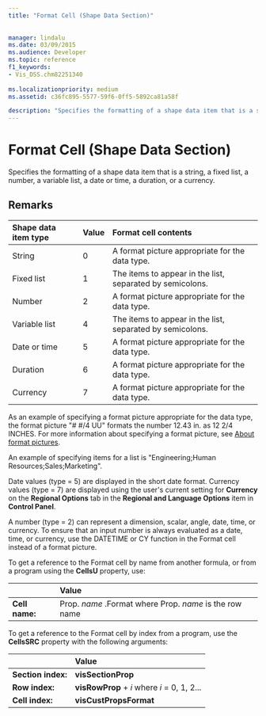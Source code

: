 ```yaml
---
title: "Format Cell (Shape Data Section)"
 
 
manager: lindalu
ms.date: 03/09/2015
ms.audience: Developer
ms.topic: reference
f1_keywords:
- Vis_DSS.chm82251340
 
ms.localizationpriority: medium
ms.assetid: c36fc895-5577-59f6-0ff5-5892ca81a58f

description: "Specifies the formatting of a shape data item that is a string, a fixed list, a number, a variable list, a date or time, a duration, or a currency."
---
```


# Format Cell (Shape Data Section)

Specifies the formatting of a shape data item that is a string, a fixed list, a number, a variable list, a date or time, a duration, or a currency.
  
## Remarks

|**Shape data item type**|**Value**|**Format cell contents**|
|:-----|:-----|:-----|
| String  <br/> | 0  <br/> | A format picture appropriate for the data type. |
| Fixed list  <br/> | 1  <br/> | The items to appear in the list, separated by semicolons. |
| Number  <br/> | 2  <br/> | A format picture appropriate for the data type. |
| Variable list  <br/> | 4  <br/> | The items to appear in the list, separated by semicolons. |
| Date or time  <br/> | 5  <br/> | A format picture appropriate for the data type. |
| Duration  <br/> | 6  <br/> | A format picture appropriate for the data type. |
| Currency  <br/> | 7  <br/> | A format picture appropriate for the data type. |
   
As an example of specifying a format picture appropriate for the data type, the format picture "# #/4 UU" formats the number 12.43 in. as 12 2/4 INCHES. For more information about specifying a format picture, see [About format pictures](about-format-pictures.md).
  
An example of specifying items for a list is "Engineering;Human Resources;Sales;Marketing".
  
Date values (type = 5) are displayed in the short date format. Currency values (type = 7) are displayed using the user's current setting for **Currency** on the **Regional Options** tab in the **Regional and Language Options** item in **Control Panel**.
  
A number (type = 2) can represent a dimension, scalar, angle, date, time, or currency. To ensure that an input number is always evaluated as a date, time, or currency, use the DATETIME or CY function in the Format cell instead of a format picture.
  
To get a reference to the Format cell by name from another formula, or from a program using the **CellsU** property, use: 
  
||Value |
|:-----|:-----|
| **Cell name:**  <br/> | Prop.  *name*  .Format            where Prop.  *name*  is the row name  <br/> |
   
To get a reference to the Format cell by index from a program, use the **CellsSRC** property with the following arguments: 
  
||Value |
|:-----|:-----|
| **Section index:**  <br/> |**visSectionProp** <br/> |
| **Row index:**  <br/> |**visRowProp** +  *i*            where  *i*  = 0, 1, 2... |
| **Cell index:**  <br/> |**visCustPropsFormat** <br/> |
   

